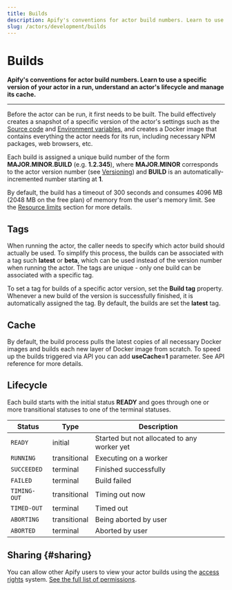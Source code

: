 ```yaml
---
title: Builds
description: Apify's conventions for actor build numbers. Learn to use a specific version of your actor in a run, understand an actor's lifecycle and manage its cache.
slug: /actors/development/builds
---
```


# [](#builds)Builds

**Apify's conventions for actor build numbers. Learn to use a specific version of your actor in a run, understand an actor's lifecycle and manage its cache.**

---

Before the actor can be run, it first needs to be built. The build effectively creates a snapshot of a specific version of the actor's settings such as the [Source code](./source_code.md) and [Environment variables](./environment_variables.md), and creates a Docker image that contains everything the actor needs for its run, including necessary NPM packages, web browsers, etc.

Each build is assigned a unique build number of the form **MAJOR\.MINOR\.BUILD** (e.g. **1\.2\.345**), where **MAJOR\.MINOR** corresponds to the actor version number (see [Versioning](./source_code.md)) and **BUILD** is an automatically-incremented number starting at **1**.

By default, the build has a timeout of 300 seconds and consumes 4096 MB (2048 MB on the free plan) of memory from the user's memory limit. See the [Resource limits](../running/index.md) section for more details.

## [](#tags)Tags

When running the actor, the caller needs to specify which actor build should actually be used. To simplify this process, the builds can be associated with a tag such **latest** or **beta**, which can be used instead of the version number when running the actor. The tags are unique - only one build can be associated with a specific tag.

To set a tag for builds of a specific actor version, set the **Build tag** property. Whenever a new build of the version is successfully finished, it is automatically assigned the tag. By default, the builds are set the **latest** tag.

## [](#cache)Cache

By default, the build process pulls the latest copies of all necessary Docker images and builds each new layer of Docker image from scratch. To speed up the builds triggered via API you can add **useCache=1** parameter. See API reference for more details.

## [](#lifecycle)Lifecycle

Each build starts with the initial status **READY** and goes through one or more transitional statuses to one of the terminal statuses.

| Status       | Type         | Description                                 |
|--------------|--------------|---------------------------------------------|
| `READY`      | initial      | Started but not allocated to any worker yet |
| `RUNNING`    | transitional | Executing on a worker                       |
| `SUCCEEDED`  | terminal     | Finished successfully                       |
| `FAILED`     | terminal     | Build failed                                |
| `TIMING-OUT` | transitional | Timing out now                              |
| `TIMED-OUT`  | terminal     | Timed out                                   |
| `ABORTING`   | transitional | Being aborted by user                       |
| `ABORTED`    | terminal     | Aborted by user                             |

## Sharing {#sharing}

You can allow other Apify users to view your actor builds using the [access rights](../../collaboration/index.md) system. [See the full list of permissions](../../collaboration/list_of_permissions.md).
